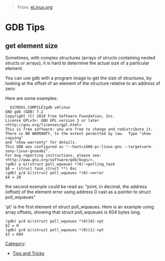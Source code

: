 > From: [eLinux.org](http://eLinux.org/GDB_Tips "http://eLinux.org/GDB_Tips")


# GDB Tips



## get element size

Sometimes, with complex structures (arrays of structs containing nested
structs or arrays), it is hard to determine the actual size of a
particular element.

You can use gdb with a program image to get the size of structures, by
looking at the offset of an element of the structure relative to an
address of zero:

Here are some examples:

      ${CROSS_COMPILE}gdb vmlinux
    GNU gdb (GDB) 7.2
    Copyright (C) 2010 Free Software Foundation, Inc.
    License GPLv3+: GNU GPL version 3 or later <http://gnu.org/licenses/gpl.html>
    This is free software: you are free to change and redistribute it.
    There is NO WARRANTY, to the extent permitted by law.  Type "show copying"
    and "show warranty" for details.
    This GDB was configured as "--host=i686-pc-linux-gnu --target=arm-sony-linux-gnueabi".
    For bug reporting instructions, please see:
    <http://www.gnu.org/software/gdb/bugs/>.
    (gdb) p &((struct poll_wqueues *)0)->polling_task
    $6 = (struct task_struct **) 0xc
    (gdb) p/d &((struct poll_wqueues *)0)->error
    $4 = 20

the second example could be read as: "print, in decimal, the address
(offset) of the element error using address 0 cast as a pointer to
struct poll\_wqueues"

'pt' is the first element of struct poll\_wqueues. Here is an example
using array offsets, showing that struct poll\_wqueues is 604 bytes
long.

    (gdb) p/d &((struct poll_wqueues *)0)[0]->pt
    $2 = 0
    (gdb) p/d &((struct poll_wqueues *)0)[1]->pt
    $3 = 604


[Category](http://eLinux.org/Special:Categories "Special:Categories"):

-   [Tips and
    Tricks](http://eLinux.org/Category:Tips_and_Tricks "Category:Tips and Tricks")

